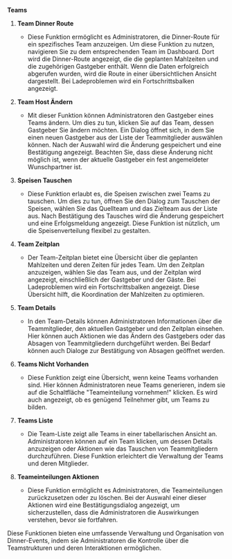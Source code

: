 **Teams**

1. **Team Dinner Route**

   - Diese Funktion ermöglicht es Administratoren, die Dinner-Route für ein spezifisches Team anzuzeigen. Um diese Funktion zu nutzen, navigieren Sie zu dem entsprechenden Team im Dashboard. Dort wird die Dinner-Route angezeigt, die die geplanten Mahlzeiten und die zugehörigen Gastgeber enthält. Wenn die Daten erfolgreich abgerufen wurden, wird die Route in einer übersichtlichen Ansicht dargestellt. Bei Ladeproblemen wird ein Fortschrittsbalken angezeigt.

2. **Team Host Ändern**

   - Mit dieser Funktion können Administratoren den Gastgeber eines Teams ändern. Um dies zu tun, klicken Sie auf das Team, dessen Gastgeber Sie ändern möchten. Ein Dialog öffnet sich, in dem Sie einen neuen Gastgeber aus der Liste der Teammitglieder auswählen können. Nach der Auswahl wird die Änderung gespeichert und eine Bestätigung angezeigt. Beachten Sie, dass diese Änderung nicht möglich ist, wenn der aktuelle Gastgeber ein fest angemeldeter Wunschpartner ist.

3. **Speisen Tauschen**

   - Diese Funktion erlaubt es, die Speisen zwischen zwei Teams zu tauschen. Um dies zu tun, öffnen Sie den Dialog zum Tauschen der Speisen, wählen Sie das Quellteam und das Zielteam aus der Liste aus. Nach Bestätigung des Tausches wird die Änderung gespeichert und eine Erfolgsmeldung angezeigt. Diese Funktion ist nützlich, um die Speisenverteilung flexibel zu gestalten.

4. **Team Zeitplan**

   - Der Team-Zeitplan bietet eine Übersicht über die geplanten Mahlzeiten und deren Zeiten für jedes Team. Um den Zeitplan anzuzeigen, wählen Sie das Team aus, und der Zeitplan wird angezeigt, einschließlich der Gastgeber und der Gäste. Bei Ladeproblemen wird ein Fortschrittsbalken angezeigt. Diese Übersicht hilft, die Koordination der Mahlzeiten zu optimieren.

5. **Team Details**

   - In den Team-Details können Administratoren Informationen über die Teammitglieder, den aktuellen Gastgeber und den Zeitplan einsehen. Hier können auch Aktionen wie das Ändern des Gastgebers oder das Absagen von Teammitgliedern durchgeführt werden. Bei Bedarf können auch Dialoge zur Bestätigung von Absagen geöffnet werden.

6. **Teams Nicht Vorhanden**

   - Diese Funktion zeigt eine Übersicht, wenn keine Teams vorhanden sind. Hier können Administratoren neue Teams generieren, indem sie auf die Schaltfläche "Teameinteilung vornehmen!" klicken. Es wird auch angezeigt, ob es genügend Teilnehmer gibt, um Teams zu bilden.

7. **Teams Liste**

   - Die Team-Liste zeigt alle Teams in einer tabellarischen Ansicht an. Administratoren können auf ein Team klicken, um dessen Details anzuzeigen oder Aktionen wie das Tauschen von Teammitgliedern durchzuführen. Diese Funktion erleichtert die Verwaltung der Teams und deren Mitglieder.

8. **Teameinteilungen Aktionen**
   - Diese Funktion ermöglicht es Administratoren, die Teameinteilungen zurückzusetzen oder zu löschen. Bei der Auswahl einer dieser Aktionen wird eine Bestätigungsdialog angezeigt, um sicherzustellen, dass die Administratoren die Auswirkungen verstehen, bevor sie fortfahren.

Diese Funktionen bieten eine umfassende Verwaltung und Organisation von Dinner-Events, indem sie Administratoren die Kontrolle über die Teamstrukturen und deren Interaktionen ermöglichen.
